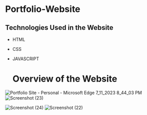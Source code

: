 # Portfolio-Website

## Technologies Used in the Website
- HTML
- CSS
- JAVASCRIPT


  # Overview of the Website


![Portfolio Site - Personal - Microsoft​ Edge 7_11_2023 8_44_03 PM](https://github.com/HoneySri153/portfolio/assets/138616879/f26e2031-1068-4062-b170-2e11eadb68e9)
![Screenshot (23)](https://github.com/HoneySri153/portfolio/assets/138616879/f41ba101-f850-452e-afb1-1358650a5b43)

![Screenshot (24)](https://github.com/HoneySri153/portfolio/assets/138616879/8a21708a-724d-44c2-8e3c-5c5aeb41c65a)
![Screenshot (22)](https://github.com/HoneySri153/portfolio/assets/138616879/f684783e-8f4f-43ee-b7dc-3609d4e4730a)




